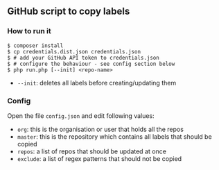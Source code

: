 ## GitHub script to copy labels

### How to run it

```
$ composer install
$ cp credentials.dist.json credentials.json
$ # add your GitHub API token to credentials.json
$ # configure the behaviour - see config section below
$ php run.php [--init] <repo-name>
```

* `--init`: deletes all labels before creating/updating them

### Config

Open the file `config.json` and edit following values:

* `org`: this is the organisation or user that holds all the repos
* `master`: this is the repository which contains all labels that should be copied
* `repos`: a list of repos that should be updated at once
* `exclude`: a list of regex patterns that should not be copied
